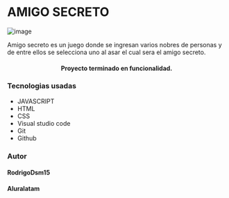 # AMIGO SECRETO
![image](https://github.com/user-attachments/assets/3d72916a-5a31-48c1-92b2-41d18f9627b2)
<P>
Amigo secreto es un juego donde se ingresan varios nobres de personas y de entre ellos se selecciona uno al asar el cual sera el amigo secreto.
</P>

<h4 align="center">
Proyecto terminado en funcionalidad. 
</h4>

### Tecnologias usadas
- JAVASCRIPT
- HTML
- CSS
- Visual studio code
- Git
- Github

### Autor
#### RodrigoDsm15
#### Aluralatam
